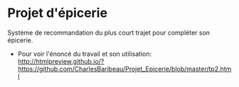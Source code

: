 # Projet d'épicerie
Système de recommandation du plus court trajet pour compléter son épicerie.

* Pour voir l'énoncé du travail et son utilisation:
http://htmlpreview.github.io/?https://github.com/CharlesBaribeau/Projet_Epicerie/blob/master/tp2.html

